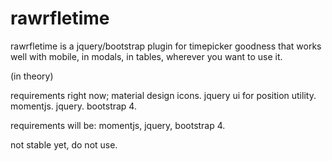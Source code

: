 # rawrfletime

rawrfletime is a jquery/bootstrap plugin for timepicker goodness that works well with mobile, 
in modals, in tables, wherever you want to use it.

(in theory)

requirements right now; material design icons. jquery ui for position utility. momentjs. jquery. bootstrap 4. 

requirements will be: momentjs, jquery, bootstrap 4.

not stable yet, do not use.